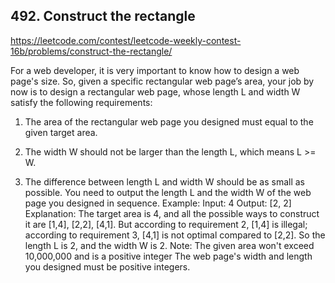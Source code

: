 ## 492. Construct the rectangle

https://leetcode.com/contest/leetcode-weekly-contest-16b/problems/construct-the-rectangle/

For a web developer, it is very important to know how to design a web page's size. So, given a specific rectangular web page’s area, your job by now is to design a rectangular web page, whose length L and width W satisfy the following requirements:

1. The area of the rectangular web page you designed must equal to the given target area.

2. The width W should not be larger than the length L, which means L >= W.

3. The difference between length L and width W should be as small as possible.
   You need to output the length L and the width W of the web page you designed in sequence.
   Example:
   Input: 4
   Output: [2, 2]
   Explanation: The target area is 4, and all the possible ways to construct it are [1,4], [2,2], [4,1].
   But according to requirement 2, [1,4] is illegal; according to requirement 3, [4,1] is not optimal compared to [2,2]. So the length L is 2, and the width W is 2.
   Note:
   The given area won't exceed 10,000,000 and is a positive integer
   The web page's width and length you designed must be positive integers.
